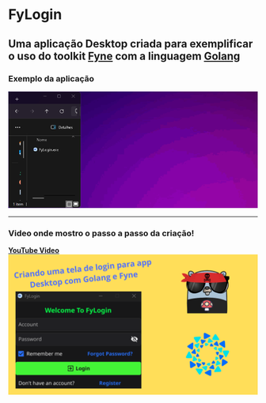 # FyLogin

## Uma aplicação Desktop criada para exemplificar o uso do toolkit [Fyne](https://Fyne.io) com a linguagem [Golang](https://go.dev)

### Exemplo da aplicação
![example](./assets/fyloginex.gif)

___

### Video onde mostro o passo a passo da criação!

[**YouTube Video**](https://youtu.be/VkqCIIPLY24)
[![YouTube Thumb](./assets/thumb.png)](https://youtu.be/VkqCIIPLY24)

